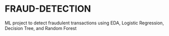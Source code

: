 # FRAUD-DETECTION
ML project to detect fraudulent transactions using EDA, Logistic Regression, Decision Tree, and Random Forest
